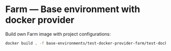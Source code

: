 # Farm — Base environment with docker provider

Build own Farm image with project configurations:

```bash
docker build . -f base-environments/test-docker-provider-farm/test-docker-farm.Dockerfile -t test-docker-farm:latest
```
